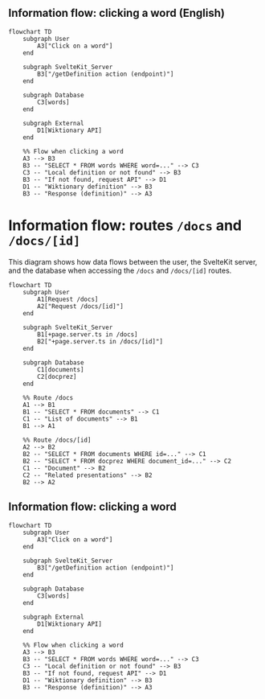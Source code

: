 ## Information flow: clicking a word (English)

```mermaid
flowchart TD
    subgraph User
        A3["Click on a word"]
    end

    subgraph SvelteKit_Server
        B3["/getDefinition action (endpoint)"]
    end

    subgraph Database
        C3[words]
    end

    subgraph External
        D1[Wiktionary API]
    end

    %% Flow when clicking a word
    A3 --> B3
    B3 -- "SELECT * FROM words WHERE word=..." --> C3
    C3 -- "Local definition or not found" --> B3
    B3 -- "If not found, request API" --> D1
    D1 -- "Wiktionary definition" --> B3
    B3 -- "Response (definition)" --> A3
```


# Information flow: routes `/docs` and `/docs/[id]`

This diagram shows how data flows between the user, the SvelteKit server, and the database when accessing the `/docs` and `/docs/[id]` routes.

```mermaid
flowchart TD
    subgraph User
        A1[Request /docs]
        A2["Request /docs/[id]"]
    end

    subgraph SvelteKit_Server
        B1[+page.server.ts in /docs]
        B2["+page.server.ts in /docs/[id]"]
    end

    subgraph Database
        C1[documents]
        C2[docprez]
    end

    %% Route /docs
    A1 --> B1
    B1 -- "SELECT * FROM documents" --> C1
    C1 -- "List of documents" --> B1
    B1 --> A1

    %% Route /docs/[id]
    A2 --> B2
    B2 -- "SELECT * FROM documents WHERE id=..." --> C1
    B2 -- "SELECT * FROM docprez WHERE document_id=..." --> C2
    C1 -- "Document" --> B2
    C2 -- "Related presentations" --> B2
    B2 --> A2
```

## Information flow: clicking a word

```mermaid
flowchart TD
    subgraph User
        A3["Click on a word"]
    end

    subgraph SvelteKit_Server
        B3["/getDefinition action (endpoint)"]
    end

    subgraph Database
        C3[words]
    end

    subgraph External
        D1[Wiktionary API]
    end

    %% Flow when clicking a word
    A3 --> B3
    B3 -- "SELECT * FROM words WHERE word=..." --> C3
    C3 -- "Local definition or not found" --> B3
    B3 -- "If not found, request API" --> D1
    D1 -- "Wiktionary definition" --> B3
    B3 -- "Response (definition)" --> A3
```

